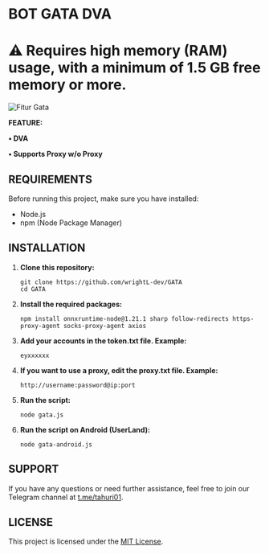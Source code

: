 # BOT GATA DVA

# ⚠️ Requires high memory (RAM) usage, with a minimum of 1.5 GB free memory or more.

![Fitur Gata](Gata.png)

**FEATURE:**

**• DVA**

**• Supports Proxy w/o Proxy**

## REQUIREMENTS

Before running this project, make sure you have installed:

- Node.js
- npm (Node Package Manager)

## INSTALLATION

1. **Clone this repository:**

    ```plaintext
    git clone https://github.com/wrightL-dev/GATA
    cd GATA

2. **Install the required packages:**

    ```plaintext
    npm install onnxruntime-node@1.21.1 sharp follow-redirects https-proxy-agent socks-proxy-agent axios

3. **Add your accounts in the token.txt file. Example:**

    ```plaintext
   eyxxxxxx

4. **If you want to use a proxy, edit the proxy.txt file. Example:**
   ```plaintext
   http://username:password@ip:port

5. **Run the script:**
   ```plaintext
   node gata.js

5. **Run the script on Android (UserLand):**
   ```plaintext
   node gata-android.js
   
## SUPPORT

If you have any questions or need further assistance, feel free to join our Telegram channel at [t.me/tahuri01](https://t.me/tahuri01).

## LICENSE

This project is licensed under the [MIT License](LICENSE).

